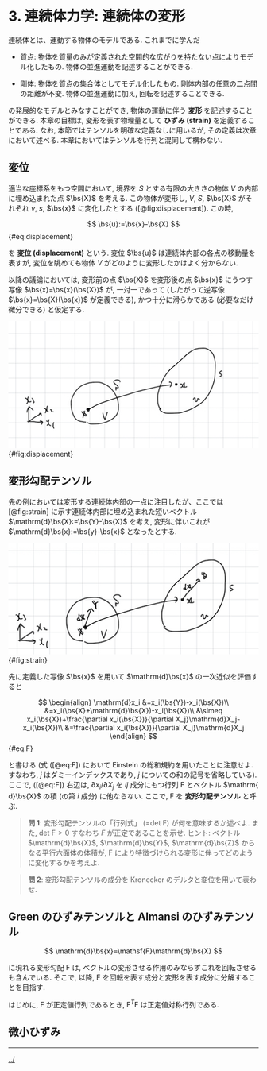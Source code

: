 $$
\newcommand{\bs}[1]{\boldsymbol{#1}}
\newcommand{\dfrac}[2]{\displaystyle\frac{\text{d}{#1}}{\text{d}{#2}}}
\newcommand{\ddfrac}[2]{\displaystyle\frac{\text{d}^2{#1}}{\text{d}{#2}^2}}
\newcommand{\dintegral}[3]{\int_{#1}^{#2} {#3} \mathrm{d}x}
$$

# 3. 連続体力学: 連続体の変形

連続体とは、運動する物体のモデルである. これまでに学んだ

- 質点: 物体を質量のみが定義された空間的な広がりを持たない点によりモデル化したもの. 物体の並進運動を記述することができる. 

- 剛体: 物体を質点の集合体としてモデル化したもの. 剛体内部の任意の二点間の距離が不変. 物体の並進運動に加え, 回転を記述することできる. 

の発展的なモデルとみなすことができ, 物体の運動に伴う **変形** を記述することができる. 本章の目標は, 変形を表す物理量として **ひずみ (strain)** を定義することである. なお, 本節ではテンソルを明確な定義なしに用いるが, その定義は次章において述べる. 本章においてはテンソルを行列と混同して構わない. 

## 変位

適当な座標系をもつ空間において, 境界を $S$ とする有限の大きさの物体 $V$ の内部に埋め込まれた点 $\bs{X}$ を考える. この物体が変形し, $V$, $S$, $\bs{X}$ がそれぞれ $v$, $s$, $\bs{x}$ に変化したとする ([@fig:displacement]). この時, 

$$
\bs{u}:=\bs{x}-\bs{X}
$${#eq:displacement}

を **変位 (displacement)** という. 変位 $\bs{u}$ は連続体内部の各点の移動量を表すが, 変位を眺めても物体 $V$ がどのように変形したかはよく分からない. 

以降の議論においては, 変形前の点 $\bs{X}$ を変形後の点 $\bs{x}$ にうつす写像 $\bs{x}=\bs{x}(\bs{X})$ が, 一対一であって (したがって逆写像 $\bs{x}=\bs{X}(\bs{x})$ が定義できる), かつ十分に滑らかである (必要なだけ微分できる) と仮定する.

![変形する連続体とその内部に埋め込まれた点](./figs/displacement.jpeg){#fig:displacement}

## 変形勾配テンソル

先の例においては変形する連続体内部の一点に注目したが、ここでは [@fig:strain] に示す連続体内部に埋め込まれた短いベクトル $\mathrm{d}\bs{X}:=\bs{Y}-\bs{X}$ を考え, 変形に伴いこれが $\mathrm{d}\bs{x}:=\bs{y}-\bs{x}$ となったとする. 

![変形する連続体とその内部に埋め込まれたベクトル](./figs/strain.jpeg){#fig:strain}

先に定義した写像 $\bs{x}$ を用いて $\mathrm{d}\bs{x}$ の一次近似を評価すると

$$
\begin{align}
\mathrm{d}x_i
&=x_i(\bs{Y})-x_i(\bs{X})\\
&=x_i(\bs{X}+\mathrm{d}\bs{X})-x_i(\bs{X})\\
&\simeq x_i(\bs{X})+\frac{\partial x_i(\bs{X})}{\partial X_j}\mathrm{d}X_j-x_i(\bs{X})\\
&=\frac{\partial x_i(\bs{X})}{\partial X_j}\mathrm{d}X_j
\end{align}
$${#eq:F}

と書ける (式 ([@eq:F]) において Einstein の総和規約を用いたことに注意せよ. すなわち, $j$ はダミーインデックスであり, $j$ についての和の記号を省略している). ここで, ([@eq:F]) 右辺は, $\partial x_i/\partial X_j$ を $ij$ 成分にもつ行列 $\mathsf{F}$ とベクトル $\mathrm{
d}\bs{X}$ の積 (の第 $i$ 成分) に他ならない. ここで, $\mathsf{F}$ を **変形勾配テンソル** と呼ぶ. 

> **問 1**: 変形勾配テンソルの「行列式」 (=$\text{det }\mathsf{F}$) が何を意味するか述べよ. また, $\text{det } \mathsf{F}>0$ すなわち $F$ が正定であることを示せ. ヒント: ベクトル $\mathrm{d}\bs{X}$, $\mathrm{d}\bs{Y}$, $\mathrm{d}\bs{Z}$ からなる平行六面体の体積が, $\mathsf{F}$ により特徴づけられる変形に伴ってどのように変化するかを考えよ.

> **問 2**: 変形勾配テンソルの成分を Kronecker のデルタと変位を用いて表わせ. 

## Green のひずみテンソルと Almansi のひずみテンソル

$$
\mathrm{d}\bs{x}=\mathsf{F}\mathrm{d}\bs{X}
$$

に現れる変形勾配 $\mathsf{F}$ は, ベクトルの変形させる作用のみならずこれを回転させるも含んでいる. そこで, 以降, $\mathsf{F}$ を回転を表す成分と変形を表す成分に分解することを目指す.

はじめに, $\mathsf{F}$ が正定値行列であるとき, $\mathsf{F}^T\mathsf{F}$ は正定値対称行列である. 

## 微小ひずみ

---

[../](../index.html)
